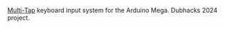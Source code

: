 [Multi-Tap](https://en.wikipedia.org/wiki/Multi-tap) keyboard input system for the Arduino Mega.  Dubhacks 2024 project.
